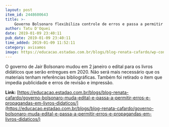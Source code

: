```yaml
---
layout: post
item_id: 2448600643
title: >-
    Governo Bolsonaro flexibiliza controle de erros e passa a permitir propagandas em livros didáticos
author: Tatu D'Oquei
date: 2019-01-09 23:40:11
pub_date: 2019-01-09 23:40:11
time_added: 2019-01-09 11:52:11
category: avisamos
image: https://educacao.estadao.com.br/blogs/blog-renata-cafardo/wp-content/uploads/sites/704/2019/01/livraria-nilton-fukuda-estadao-conteudo-300x300.jpg
---
```


O governo de Jair Bolsonaro mudou em 2 janeiro o edital para os livros didáticos que serão entregues em 2020. Não será mais necessário que os materiais tenham referências bibliográficas. Também foi retirado o item que impedia publicidade e erros de revisão e impressão.

**Link:** [https://educacao.estadao.com.br/blogs/blog-renata-cafardo/governo-bolsonaro-muda-edital-e-passa-a-permitir-erros-e-propagandas-em-livros-didaticos/](https://educacao.estadao.com.br/blogs/blog-renata-cafardo/governo-bolsonaro-muda-edital-e-passa-a-permitir-erros-e-propagandas-em-livros-didaticos/)


